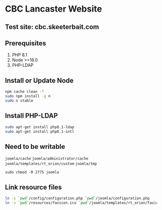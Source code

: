 # CBC Lancaster Website

## Test site: cbc.skeeterbait.com

## Prerequisites
1. PHP 8.1
2. Node >=16.0
3. PHP-LDAP

## Install or Update Node
```bash
npm cache clean -f
sudo npm install -g n
sudo n stable
```


## Install PHP-LDAP
```bash
sudo apt-get install php8.1-ldap
sudo apt-get install php8.1-intl
```


## Need to be writable

`joomla/cache`
`joomla/administrator/cache`
`joomla/templates/rt_orion/custom`
`joomla/tmp`

`sudo chmod -R 2775 joomla`


## Link resource files
```bash
ln -s `pwd`/config/configuration.php `pwd`/joomla/configuration.php
ln -s `pwd`/resources/favicon.ico `pwd`/joomla/templates/rt_orion/favicon.ico
```
